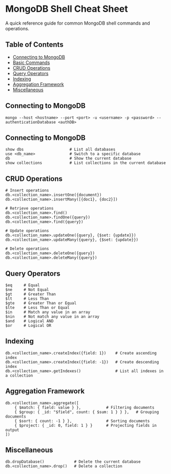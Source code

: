 # MongoDB Shell Cheat Sheet

A quick reference guide for common MongoDB shell commands and operations.

## Table of Contents
- [Connecting to MongoDB](#connecting-to-mongodb)
- [Basic Commands](#basic-commands)
- [CRUD Operations](#crud-operations)
- [Query Operators](#query-operators)
- [Indexing](#indexing)
- [Aggregation Framework](#aggregation-framework)
- [Miscellaneous](#miscellaneous)

## Connecting to MongoDB

```shell
mongo --host <hostname> --port <port> -u <username> -p <password> --authenticationDatabase <authDB>
```

## Connecting to MongoDB

```shell
show dbs                    # List all databases
use <db_name>               # Switch to a specific database
db                          # Show the current database
show collections            # List collections in the current database
```

## CRUD Operations

```shell
# Insert operations
db.<collection_name>.insertOne({document})
db.<collection_name>.insertMany([{doc1}, {doc2}])

# Retrieve operations
db.<collection_name>.find()
db.<collection_name>.findOne({query})
db.<collection_name>.find({query})

# Update operations
db.<collection_name>.updateOne({query}, {$set: {update}})
db.<collection_name>.updateMany({query}, {$set: {update}})

# Delete operations
db.<collection_name>.deleteOne({query})
db.<collection_name>.deleteMany({query})
```

## Query Operators

```shell
$eq     # Equal
$ne     # Not Equal
$gt     # Greater Than
$lt     # Less Than
$gte    # Greater Than or Equal
$lte    # Less Than or Equal
$in     # Match any value in an array
$nin    # Not match any value in an array
$and    # Logical AND
$or     # Logical OR
```

## Indexing

```shell
db.<collection_name>.createIndex({field: 1})    # Create ascending index
db.<collection_name>.createIndex({field: -1})   # Create descending index
db.<collection_name>.getIndexes()               # List all indexes in a collection
```

## Aggregation Framework

```shell
db.<collection_name>.aggregate([
    { $match: { field: value } },           # Filtering documents
    { $group: { _id: "$field", count: { $sum: 1 } } },   # Grouping documents
    { $sort: { count: -1 } },               # Sorting documents
    { $project: { _id: 0, field: 1 } }      # Projecting fields in output
])
```

## Miscellaneous

```shell
db.dropDatabase()             # Delete the current database
db.<collection_name>.drop()   # Delete a collection
```
